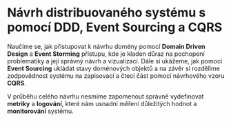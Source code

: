 <!-- ![EDA](/images/EDA.png) -->

# Návrh distribuovaného systému s pomocí DDD, Event Sourcing a CQRS 

Naučíme se, jak přistupovat k návrhu domény pomocí **Domain Driven Design** a **Event Storming** přístupu, kde je kladen důraz na pochopení problematiky a její správný návrh a vizualizaci. Dále si ukážeme, jak pomocí **Event Sourcing** ukládat stavy doménových objektů a na závěr si rozdělíme zodpovědnost systému na zapisovací a čtecí část pomocí návrhového vzoru **CQRS**. 

V průběhu celého návrhu nesmíme zapomenout správně vydefinovat **metriky** a **logování**, které nám usnadní měření důležitých hodnot a **monitorování** systému.
